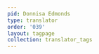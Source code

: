 ```yaml
---
pid: Donnisa Edmonds
type: translator
order: '039'
layout: tagpage
collection: translator_tags
---
```

